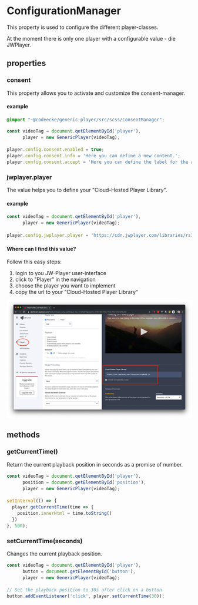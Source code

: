 # ConfigurationManager

This property is used to configure the different player-classes.

At the moment there is only one player with a configurable value - die JWPlayer.

## properties

### consent

This property allows you to activate and customize the consent-manager.

#### example
```scss
@import "~@codeecke/generic-player/src/scss/ConsentManager";
```

```javascript
const videoTag = document.qetElementById('player'),
      player = new GenericPlayer(videoTag);

player.config.consent.enabled = true;
player.config.consent.info = 'Here you can define a new content.';
player.config.consent.accept = 'Here you can define the label for the accept-button';
```

### jwplayer.player

The value helps you to define your "Cloud-Hosted Player Library".

#### example

``` javascript
const videoTag = document.qetElementById('player'),
      player = new GenericPlayer(videoTag);

player.config.jwplayer.player = 'https://cdn.jwplayer.com/libraries/rs1pWqGT.js';
```

#### Where can I find this value?

Follow this easy steps:

1. login to you JW-Player user-interface
2. click to "Player" in the navigation
3. choose the player you want to implement
4. copy the url to your "Cloud-Hosted Player Library"

![jwplayer-player-library.jpg](../images/jwplayer-player-library.jpg)



## methods

### getCurrentTime()

Return the current playback position in seconds as a promise of number.

``` javascript
const videoTag = document.qetElementById('player'),
      position = document.getElementById('position'),
      player = new GenericPlayer(videoTag);

setInterval(() => {
  player.getCurrentTime(time => {
    position.innerHtml = time.toString()
  })
}, 500);
````

### setCurrentTime(seconds)

Changes the current playback position.

```javascript
const videoTag = document.qetElementById('player'),
      button = document.getElementById('button'),
      player = new GenericPlayer(videoTag);

// Set the playback position to 30s after click on a button
button.addEventListener('click', player.setCurrentTime(30));
```